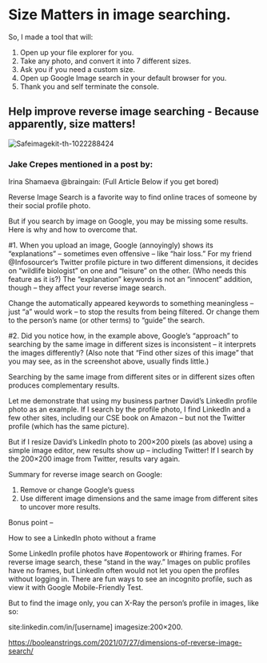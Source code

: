 # Size Matters in image searching.
So, I made a tool that will:
1. Open up your file explorer for you.
2. Take any photo, and convert it into 7 different sizes.
3. Ask you if you need a custom size.
4. Open up Google Image search in your default browser for you.
5. Thank you and self terminate the console.


## Help improve reverse image searching - Because apparently, size matters!

![Safeimagekit-th-1022288424](https://user-images.githubusercontent.com/43219706/173714284-72763e0b-19e5-4e51-866d-d743e082efc9.jpg)

### Jake Crepes mentioned in a post by:
Irina Shamaeva
@braingain:
(Full Article Below if you get bored)

Reverse Image Search is a favorite way to find online traces of someone by their social profile photo.

But if you search by image on Google, you may be missing some results. Here is why and how to overcome that.

#1. When you upload an image, Google (annoyingly) shows its “explanations” – sometimes even offensive – like “hair loss.” For my friend @Infosourcer‘s Twitter profile picture in two different dimensions, it decides on “wildlife biologist” on one and “leisure” on the other. (Who needs this feature as it is?)
The “explanation” keywords is not an “innocent” addition, though – they affect your reverse image search.

Change the automatically appeared keywords to something meaningless – just “a” would work – to stop the results from being filtered. Or change them to the person’s name (or other terms) to “guide” the search.

#2. Did you notice how, in the example above, Google’s “approach” to searching by the same image in different sizes is inconsistent – it interprets the images differently? (Also note that “Find other sizes of this image” that you may see, as in the screenshot above, usually finds little.)

Searching by the same image from different sites or in different sizes often produces complementary results.

Let me demonstrate that using my business partner David’s LinkedIn profile photo as an example.
If I search by the profile photo, I find LinkedIn and a few other sites, including our CSE book on Amazon – but not the Twitter profile (which has the same picture).

But if I resize David’s LinkedIn photo to 200×200 pixels (as above) using a simple image editor, new results show up – including Twitter! If I search by the 200×200 image from Twitter, results vary again.

Summary for reverse image search on Google:

1. Remove or change Google’s guess
2. Use different image dimensions and the same image from different sites to uncover more results.

Bonus point –

How to see a LinkedIn photo without a frame

Some LinkedIn profile photos have #opentowork or #hiring frames. For reverse image search, these “stand in the way.” Images on public profiles have no frames, but LinkedIn often would not let you open the profiles without logging in. There are fun ways to see an incognito profile, such as view it with Google Mobile-Friendly Test.

But to find the image only, you can X-Ray the person’s profile in images, like so:

site:linkedin.com/in/[username] imagesize:200×200.


https://booleanstrings.com/2021/07/27/dimensions-of-reverse-image-search/
